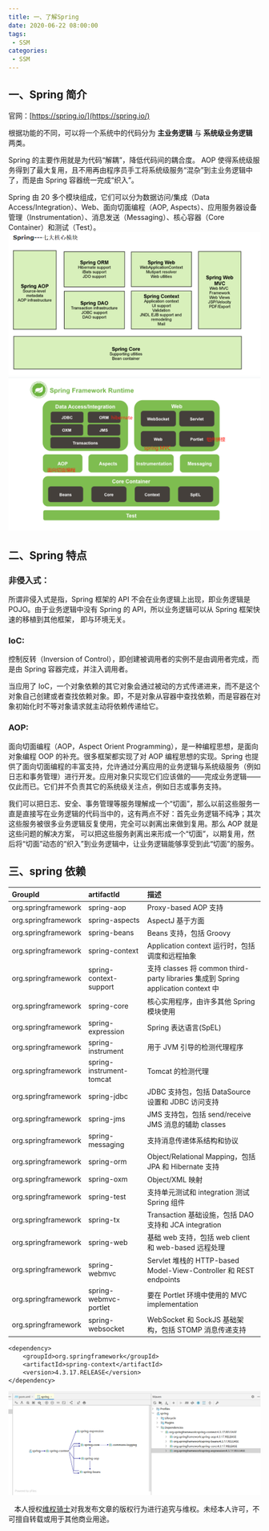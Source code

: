 ```yaml
---
title: 一、了解Spring
date: 2020-06-22 08:00:00
tags:
 - SSM
categories:
 - SSM
---
```



## 一、Spring 简介
官网：[https://spring.io/](https://spring.io/)<br/>

根据功能的不同，可以将一个系统中的代码分为 **主业务逻辑** 与 **系统级业务逻辑** 两类。<br/>

Spring 的主要作用就是为代码“解耦”，降低代码间的耦合度。 AOP 使得系统级服务得到了最大复用，且不用再由程序员手工将系统级服务“混杂”到主业务逻辑中了，而是由 Spring 容器统一完成“织入”。<br/>

Spring 由 20 多个模块组成，它们可以分为数据访问/集成（Data Access/Integration）、Web、面向切面编程（AOP, Aspects）、应用服务器设备管理（Instrumentation）、消息发送（Messaging）、核心容器（Core Container）和测试（Test）。<br/>
![logo](./s1.png)  <br>
![logo](./1.png)  <br>

## 二、Spring 特点<br/>

### **非侵入式：**

所谓非侵入式是指，Spring 框架的 API 不会在业务逻辑上出现，即业务逻辑是 POJO。由于业务逻辑中没有 Spring 的 API，所以业务逻辑可以从 Spring 框架快速的移植到其他框架， 即与环境无关。

### **IoC:**

控制反转（Inversion of Control），即创建被调用者的实例不是由调用者完成，而是由 Spring 容器完成，并注入调用者。

当应用了 IoC，一个对象依赖的其它对象会通过被动的方式传递进来，而不是这个对象自己创建或者查找依赖对象。即，不是对象从容器中查找依赖，而是容器在对象初始化时不等对象请求就主动将依赖传递给它。

### **AOP:**

面向切面编程（AOP，Aspect Orient Programming），是一种编程思想，是面向对象编程 OOP 的补充。很多框架都实现了对 AOP 编程思想的实现。Spring 也提供了面向切面编程的丰富支持，允许通过分离应用的业务逻辑与系统级服务（例如日志和事务管理）进行开发。应用对象只实现它们应该做的——完成业务逻辑——仅此而已。它们并不负责其它的系统级关注点，例如日志或事务支持。

我们可以把日志、安全、事务管理等服务理解成一个“切面”，那么以前这些服务一直是直接写在业务逻辑的代码当中的，这有两点不好：首先业务逻辑不纯净；其次这些服务被很多业务逻辑反复使用，完全可以剥离出来做到复用。那么 AOP 就是这些问题的解决方案， 可以把这些服务剥离出来形成一个“切面”，以期复用，然后将“切面”动态的“织入”到业务逻辑中，让业务逻辑能够享受到此“切面”的服务。



## 三、spring 依赖

| GroupId             | artifactId               | 描述                                                         |
| :------------------ | :----------------------- | :----------------------------------------------------------- |
| org.springframework | spring-aop               | Proxy-based AOP 支持                                         |
| org.springframework | spring-aspects           | AspectJ 基于方面                                             |
| org.springframework | spring-beans             | Beans 支持，包括 Groovy                                      |
| org.springframework | spring-context           | Application context 运行时，包括调度和远程抽象               |
| org.springframework | spring-context-support   | 支持 classes 将 common third-party libraries 集成到 Spring application context 中 |
| org.springframework | spring-core              | 核心实用程序，由许多其他 Spring 模块使用                     |
| org.springframework | spring-expression        | Spring 表达语言(SpEL)                                        |
| org.springframework | spring-instrument        | 用于 JVM 引导的检测代理程序                                  |
| org.springframework | spring-instrument-tomcat | Tomcat 的检测代理                                            |
| org.springframework | spring-jdbc              | JDBC 支持包，包括 DataSource 设置和 JDBC 访问支持            |
| org.springframework | spring-jms               | JMS 支持包，包括 send/receive JMS 消息的辅助 classes         |
| org.springframework | spring-messaging         | 支持消息传递体系结构和协议                                   |
| org.springframework | spring-orm               | Object/Relational Mapping，包括 JPA 和 Hibernate 支持        |
| org.springframework | spring-oxm               | Object/XML 映射                                              |
| org.springframework | spring-test              | 支持单元测试和 integration 测试 Spring 组件                  |
| org.springframework | spring-tx                | Transaction 基础设施，包括 DAO 支持和 JCA integration        |
| org.springframework | spring-web               | 基础 web 支持，包括 web client 和 web-based 远程处理         |
| org.springframework | spring-webmvc            | Servlet 堆栈的 HTTP-based Model-View-Controller 和 REST endpoints |
| org.springframework | spring-webmvc-portlet    | 要在 Portlet 环境中使用的 MVC implementation                 |
| org.springframework | spring-websocket         | WebSocket 和 SockJS 基础架构，包括 STOMP 消息传递支持        |

```
<dependency>
    <groupId>org.springframework</groupId>
    <artifactId>spring-context</artifactId>
    <version>4.3.17.RELEASE</version>
</dependency>
```
![logo](./2.png)  











&nbsp;&nbsp; 本人授权[维权骑士](http://rightknights.com)对我发布文章的版权行为进行追究与维权。未经本人许可，不可擅自转载或用于其他商业用途。


